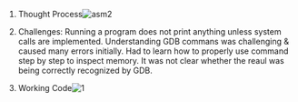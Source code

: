 1. Thought Process![asm2](https://github.com/user-attachments/assets/9bec63a8-0493-403e-adf1-2e1a3d81b93a)

   
3. Challenges:
   Running a program does not print anything unless system calls are implemented.
   Understanding GDB commans was challenging & caused many errors initially. Had to learn how to properly use command step by step to inspect     memory.
   It was not clear whether the reaul was being correctly recognized by GDB.

   
5. Working Code![1](https://github.com/user-attachments/assets/fcae0806-2335-4d89-a040-db86b06fa623)

